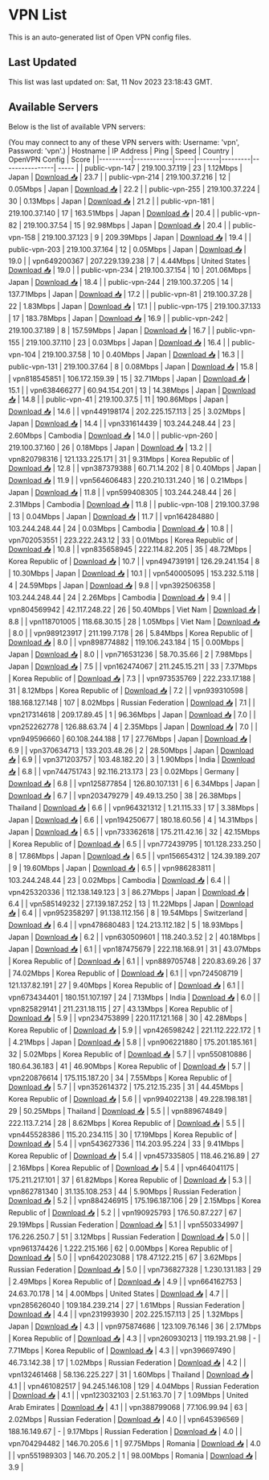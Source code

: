 # VPN List

This is an auto-generated list of Open VPN config files.

## Last Updated

This list was last updated on: Sat, 11 Nov 2023 23:18:43 GMT.

## Available Servers

Below is the list of available VPN servers:

(You may connect to any of these VPN servers with: Username: 'vpn', Password: 'vpn'.)
| Hostname | IP Address | Ping | Speed | Country | OpenVPN Config | Score |
|----------|------------|------|-------|---------|----------------| ----- |
| public-vpn-147 | 219.100.37.119 | 23 | 1.12Mbps | Japan | [Download 📥](./configs/server_0_JP.ovpn) | 23.7 |
| public-vpn-214 | 219.100.37.216 | 12 | 0.05Mbps | Japan | [Download 📥](./configs/server_1_JP.ovpn) | 22.2 |
| public-vpn-255 | 219.100.37.224 | 30 | 0.13Mbps | Japan | [Download 📥](./configs/server_2_JP.ovpn) | 21.2 |
| public-vpn-181 | 219.100.37.140 | 17 | 163.51Mbps | Japan | [Download 📥](./configs/server_3_JP.ovpn) | 20.4 |
| public-vpn-82 | 219.100.37.54 | 15 | 92.98Mbps | Japan | [Download 📥](./configs/server_4_JP.ovpn) | 20.4 |
| public-vpn-158 | 219.100.37.123 | 9 | 209.39Mbps | Japan | [Download 📥](./configs/server_5_JP.ovpn) | 19.4 |
| public-vpn-203 | 219.100.37.164 | 12 | 0.05Mbps | Japan | [Download 📥](./configs/server_6_JP.ovpn) | 19.0 |
| vpn649200367 | 207.229.139.238 | 7 | 4.44Mbps | United States | [Download 📥](./configs/server_7_US.ovpn) | 19.0 |
| public-vpn-234 | 219.100.37.154 | 10 | 201.06Mbps | Japan | [Download 📥](./configs/server_8_JP.ovpn) | 18.4 |
| public-vpn-244 | 219.100.37.205 | 14 | 137.71Mbps | Japan | [Download 📥](./configs/server_9_JP.ovpn) | 17.2 |
| public-vpn-81 | 219.100.37.28 | 22 | 1.83Mbps | Japan | [Download 📥](./configs/server_10_JP.ovpn) | 17.1 |
| public-vpn-175 | 219.100.37.133 | 17 | 183.78Mbps | Japan | [Download 📥](./configs/server_11_JP.ovpn) | 16.9 |
| public-vpn-242 | 219.100.37.189 | 8 | 157.59Mbps | Japan | [Download 📥](./configs/server_12_JP.ovpn) | 16.7 |
| public-vpn-155 | 219.100.37.110 | 23 | 0.03Mbps | Japan | [Download 📥](./configs/server_13_JP.ovpn) | 16.4 |
| public-vpn-104 | 219.100.37.58 | 10 | 0.40Mbps | Japan | [Download 📥](./configs/server_14_JP.ovpn) | 16.3 |
| public-vpn-131 | 219.100.37.64 | 8 | 0.08Mbps | Japan | [Download 📥](./configs/server_15_JP.ovpn) | 15.8 |
| vpn818545851 | 106.172.159.39 | 15 | 32.71Mbps | Japan | [Download 📥](./configs/server_16_JP.ovpn) | 15.1 |
| vpn638466277 | 60.94.154.201 | 13 | 14.38Mbps | Japan | [Download 📥](./configs/server_17_JP.ovpn) | 14.8 |
| public-vpn-41 | 219.100.37.5 | 11 | 190.86Mbps | Japan | [Download 📥](./configs/server_18_JP.ovpn) | 14.6 |
| vpn449198174 | 202.225.157.113 | 25 | 3.02Mbps | Japan | [Download 📥](./configs/server_19_JP.ovpn) | 14.4 |
| vpn331614439 | 103.244.248.44 | 23 | 2.60Mbps | Cambodia | [Download 📥](./configs/server_20_KH.ovpn) | 14.0 |
| public-vpn-260 | 219.100.37.160 | 26 | 0.18Mbps | Japan | [Download 📥](./configs/server_21_JP.ovpn) | 13.2 |
| vpn820798316 | 121.133.225.171 | 31 | 9.31Mbps | Korea Republic of | [Download 📥](./configs/server_22_KR.ovpn) | 12.8 |
| vpn387379388 | 60.71.14.202 | 8 | 0.40Mbps | Japan | [Download 📥](./configs/server_23_JP.ovpn) | 11.9 |
| vpn564606483 | 220.210.131.240 | 16 | 0.21Mbps | Japan | [Download 📥](./configs/server_24_JP.ovpn) | 11.8 |
| vpn599408305 | 103.244.248.44 | 26 | 2.31Mbps | Cambodia | [Download 📥](./configs/server_25_KH.ovpn) | 11.8 |
| public-vpn-108 | 219.100.37.98 | 13 | 0.04Mbps | Japan | [Download 📥](./configs/server_26_JP.ovpn) | 11.7 |
| vpn164284880 | 103.244.248.44 | 24 | 0.03Mbps | Cambodia | [Download 📥](./configs/server_27_KH.ovpn) | 10.8 |
| vpn702053551 | 223.222.243.12 | 33 | 0.01Mbps | Korea Republic of | [Download 📥](./configs/server_28_KR.ovpn) | 10.8 |
| vpn835658945 | 222.114.82.205 | 35 | 48.72Mbps | Korea Republic of | [Download 📥](./configs/server_29_KR.ovpn) | 10.7 |
| vpn494739191 | 126.29.241.154 | 8 | 10.30Mbps | Japan | [Download 📥](./configs/server_30_JP.ovpn) | 10.1 |
| vpn540005095 | 153.232.5.118 | 4 | 24.59Mbps | Japan | [Download 📥](./configs/server_31_JP.ovpn) | 9.8 |
| vpn392506358 | 103.244.248.44 | 24 | 2.26Mbps | Cambodia | [Download 📥](./configs/server_32_KH.ovpn) | 9.4 |
| vpn804569942 | 42.117.248.22 | 26 | 50.40Mbps | Viet Nam | [Download 📥](./configs/server_33_VN.ovpn) | 8.8 |
| vpn118701005 | 118.68.30.15 | 28 | 1.05Mbps | Viet Nam | [Download 📥](./configs/server_34_VN.ovpn) | 8.0 |
| vpn989123917 | 211.199.7.178 | 26 | 5.84Mbps | Korea Republic of | [Download 📥](./configs/server_35_KR.ovpn) | 8.0 |
| vpn898774882 | 119.106.243.184 | 15 | 0.00Mbps | Japan | [Download 📥](./configs/server_36_JP.ovpn) | 8.0 |
| vpn716531236 | 58.70.35.66 | 2 | 7.98Mbps | Japan | [Download 📥](./configs/server_37_JP.ovpn) | 7.5 |
| vpn162474067 | 211.245.15.211 | 33 | 7.37Mbps | Korea Republic of | [Download 📥](./configs/server_38_KR.ovpn) | 7.3 |
| vpn973535769 | 222.233.17.188 | 31 | 8.12Mbps | Korea Republic of | [Download 📥](./configs/server_39_KR.ovpn) | 7.2 |
| vpn939310598 | 188.168.127.148 | 107 | 8.02Mbps | Russian Federation | [Download 📥](./configs/server_40_RU.ovpn) | 7.1 |
| vpn217314618 | 209.17.89.45 | 1 | 96.36Mbps | Japan | [Download 📥](./configs/server_41_JP.ovpn) | 7.0 |
| vpn252262778 | 126.88.63.74 | 4 | 2.35Mbps | Japan | [Download 📥](./configs/server_42_JP.ovpn) | 7.0 |
| vpn949596660 | 60.108.244.188 | 17 | 27.76Mbps | Japan | [Download 📥](./configs/server_43_JP.ovpn) | 6.9 |
| vpn370634713 | 133.203.48.26 | 2 | 28.50Mbps | Japan | [Download 📥](./configs/server_44_JP.ovpn) | 6.9 |
| vpn371203757 | 103.48.182.20 | 3 | 1.90Mbps | India | [Download 📥](./configs/server_45_IN.ovpn) | 6.8 |
| vpn744751743 | 92.116.213.173 | 23 | 0.02Mbps | Germany | [Download 📥](./configs/server_46_DE.ovpn) | 6.8 |
| vpn125877854 | 126.80.107.131 | 6 | 6.34Mbps | Japan | [Download 📥](./configs/server_47_JP.ovpn) | 6.7 |
| vpn203479279 | 49.49.13.250 | 38 | 26.38Mbps | Thailand | [Download 📥](./configs/server_48_TH.ovpn) | 6.6 |
| vpn964321312 | 1.21.115.33 | 17 | 3.38Mbps | Japan | [Download 📥](./configs/server_49_JP.ovpn) | 6.6 |
| vpn194250677 | 180.18.60.56 | 4 | 14.31Mbps | Japan | [Download 📥](./configs/server_50_JP.ovpn) | 6.5 |
| vpn733362618 | 175.211.42.16 | 32 | 42.15Mbps | Korea Republic of | [Download 📥](./configs/server_51_KR.ovpn) | 6.5 |
| vpn772439795 | 101.128.233.250 | 8 | 17.86Mbps | Japan | [Download 📥](./configs/server_52_JP.ovpn) | 6.5 |
| vpn156654312 | 124.39.189.207 | 9 | 19.60Mbps | Japan | [Download 📥](./configs/server_53_JP.ovpn) | 6.5 |
| vpn986283811 | 103.244.248.44 | 23 | 0.02Mbps | Cambodia | [Download 📥](./configs/server_54_KH.ovpn) | 6.4 |
| vpn425320336 | 112.138.149.123 | 3 | 86.27Mbps | Japan | [Download 📥](./configs/server_55_JP.ovpn) | 6.4 |
| vpn585149232 | 27.139.187.252 | 13 | 11.22Mbps | Japan | [Download 📥](./configs/server_56_JP.ovpn) | 6.4 |
| vpn952358297 | 91.138.112.156 | 8 | 19.54Mbps | Switzerland | [Download 📥](./configs/server_57_CH.ovpn) | 6.4 |
| vpn478680483 | 124.213.112.182 | 5 | 18.93Mbps | Japan | [Download 📥](./configs/server_58_JP.ovpn) | 6.2 |
| vpn630509601 | 118.240.3.52 | 2 | 40.18Mbps | Japan | [Download 📥](./configs/server_59_JP.ovpn) | 6.1 |
| vpn187475679 | 222.118.168.91 | 31 | 43.07Mbps | Korea Republic of | [Download 📥](./configs/server_60_KR.ovpn) | 6.1 |
| vpn889705748 | 220.83.69.26 | 37 | 74.02Mbps | Korea Republic of | [Download 📥](./configs/server_61_KR.ovpn) | 6.1 |
| vpn724508719 | 121.137.82.191 | 27 | 9.40Mbps | Korea Republic of | [Download 📥](./configs/server_62_KR.ovpn) | 6.1 |
| vpn673434401 | 180.151.107.197 | 24 | 7.13Mbps | India | [Download 📥](./configs/server_63_IN.ovpn) | 6.0 |
| vpn825829141 | 211.231.18.115 | 27 | 43.13Mbps | Korea Republic of | [Download 📥](./configs/server_64_KR.ovpn) | 5.9 |
| vpn234753899 | 220.117.121.168 | 30 | 42.28Mbps | Korea Republic of | [Download 📥](./configs/server_65_KR.ovpn) | 5.9 |
| vpn426598242 | 221.112.222.172 | 1 | 4.21Mbps | Japan | [Download 📥](./configs/server_66_JP.ovpn) | 5.8 |
| vpn906221880 | 175.201.185.161 | 32 | 5.02Mbps | Korea Republic of | [Download 📥](./configs/server_67_KR.ovpn) | 5.7 |
| vpn550810886 | 180.64.36.183 | 41 | 46.90Mbps | Korea Republic of | [Download 📥](./configs/server_68_KR.ovpn) | 5.7 |
| vpn220876614 | 175.115.187.20 | 34 | 7.55Mbps | Korea Republic of | [Download 📥](./configs/server_69_KR.ovpn) | 5.7 |
| vpn352614372 | 175.212.15.235 | 31 | 44.45Mbps | Korea Republic of | [Download 📥](./configs/server_70_KR.ovpn) | 5.6 |
| vpn994022138 | 49.228.198.181 | 29 | 50.25Mbps | Thailand | [Download 📥](./configs/server_71_TH.ovpn) | 5.5 |
| vpn889674849 | 222.113.7.214 | 28 | 8.62Mbps | Korea Republic of | [Download 📥](./configs/server_72_KR.ovpn) | 5.5 |
| vpn445528386 | 115.20.234.115 | 30 | 17.19Mbps | Korea Republic of | [Download 📥](./configs/server_73_KR.ovpn) | 5.4 |
| vpn543627336 | 114.203.95.224 | 33 | 9.41Mbps | Korea Republic of | [Download 📥](./configs/server_74_KR.ovpn) | 5.4 |
| vpn457335805 | 118.46.216.89 | 27 | 2.16Mbps | Korea Republic of | [Download 📥](./configs/server_75_KR.ovpn) | 5.4 |
| vpn464041175 | 175.211.217.101 | 37 | 61.82Mbps | Korea Republic of | [Download 📥](./configs/server_76_KR.ovpn) | 5.3 |
| vpn862781340 | 31.135.108.253 | 44 | 5.90Mbps | Russian Federation | [Download 📥](./configs/server_77_RU.ovpn) | 5.2 |
| vpn884246915 | 175.196.187.106 | 29 | 2.15Mbps | Korea Republic of | [Download 📥](./configs/server_78_KR.ovpn) | 5.2 |
| vpn190925793 | 176.50.87.227 | 67 | 29.19Mbps | Russian Federation | [Download 📥](./configs/server_79_RU.ovpn) | 5.1 |
| vpn550334997 | 176.226.250.7 | 51 | 3.12Mbps | Russian Federation | [Download 📥](./configs/server_80_RU.ovpn) | 5.0 |
| vpn961374426 | 1.222.215.166 | 62 | 0.00Mbps | Korea Republic of | [Download 📥](./configs/server_81_KR.ovpn) | 5.0 |
| vpn642023088 | 178.47.122.215 | 67 | 3.62Mbps | Russian Federation | [Download 📥](./configs/server_82_RU.ovpn) | 5.0 |
| vpn736827328 | 1.230.131.183 | 29 | 2.49Mbps | Korea Republic of | [Download 📥](./configs/server_83_KR.ovpn) | 4.9 |
| vpn664162753 | 24.63.70.178 | 14 | 4.00Mbps | United States | [Download 📥](./configs/server_84_US.ovpn) | 4.7 |
| vpn285626040 | 109.184.239.214 | 27 | 1.61Mbps | Russian Federation | [Download 📥](./configs/server_85_RU.ovpn) | 4.4 |
| vpn231993930 | 202.225.157.113 | 25 | 1.32Mbps | Japan | [Download 📥](./configs/server_86_JP.ovpn) | 4.3 |
| vpn975874686 | 123.109.76.146 | 36 | 2.17Mbps | Korea Republic of | [Download 📥](./configs/server_87_KR.ovpn) | 4.3 |
| vpn260930213 | 119.193.21.98 | - | 7.71Mbps | Korea Republic of | [Download 📥](./configs/server_88_KR.ovpn) | 4.3 |
| vpn396697490 | 46.73.142.38 | 17 | 1.02Mbps | Russian Federation | [Download 📥](./configs/server_89_RU.ovpn) | 4.2 |
| vpn132461468 | 58.136.225.227 | 31 | 1.60Mbps | Thailand | [Download 📥](./configs/server_90_TH.ovpn) | 4.1 |
| vpn461082517 | 94.245.146.108 | 129 | 4.04Mbps | Russian Federation | [Download 📥](./configs/server_91_RU.ovpn) | 4.1 |
| vpn123032103 | 2.51.163.70 | 7 | 1.09Mbps | United Arab Emirates | [Download 📥](./configs/server_92_AE.ovpn) | 4.1 |
| vpn388799068 | 77.106.99.94 | 63 | 2.02Mbps | Russian Federation | [Download 📥](./configs/server_93_RU.ovpn) | 4.0 |
| vpn645396569 | 188.16.149.67 | - | 9.17Mbps | Russian Federation | [Download 📥](./configs/server_94_RU.ovpn) | 4.0 |
| vpn704294482 | 146.70.205.6 | 1 | 97.75Mbps | Romania | [Download 📥](./configs/server_95_RO.ovpn) | 4.0 |
| vpn551989303 | 146.70.205.2 | 1 | 98.00Mbps | Romania | [Download 📥](./configs/server_96_RO.ovpn) | 3.9 |
